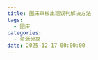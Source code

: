 ```yaml
---
title: 图床审核出现误判解决方法
tags:
  - 图床
categories:
  - 资源分享
date: 2025-12-17 00:00:00
---
```


> 

<!-- more -->

## 